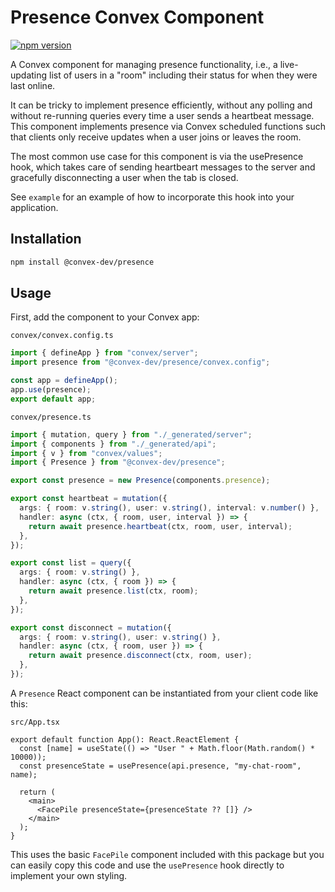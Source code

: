 # Presence Convex Component

[![npm version](https://badge.fury.io/js/@convex-dev%2Fpresence.svg)](https://badge.fury.io/js/@convex-dev%2Fpresence)

A Convex component for managing presence functionality, i.e., a live-updating
list of users in a "room" including their status for when they were last online.

It can be tricky to implement presence efficiently, without any polling and
without re-running queries every time a user sends a heartbeat message. This
component implements presence via Convex scheduled functions such that clients
only receive updates when a user joins or leaves the room.

The most common use case for this component is via the usePresence hook, which
takes care of sending heartbeart messages to the server and gracefully
disconnecting a user when the tab is closed.

See `example` for an example of how to incorporate this hook into your
application.

## Installation

```bash
npm install @convex-dev/presence
```

## Usage

First, add the component to your Convex app:

`convex/convex.config.ts`

```ts
import { defineApp } from "convex/server";
import presence from "@convex-dev/presence/convex.config";

const app = defineApp();
app.use(presence);
export default app;
```

`convex/presence.ts`

```ts
import { mutation, query } from "./_generated/server";
import { components } from "./_generated/api";
import { v } from "convex/values";
import { Presence } from "@convex-dev/presence";

export const presence = new Presence(components.presence);

export const heartbeat = mutation({
  args: { room: v.string(), user: v.string(), interval: v.number() },
  handler: async (ctx, { room, user, interval }) => {
    return await presence.heartbeat(ctx, room, user, interval);
  },
});

export const list = query({
  args: { room: v.string() },
  handler: async (ctx, { room }) => {
    return await presence.list(ctx, room);
  },
});

export const disconnect = mutation({
  args: { room: v.string(), user: v.string() },
  handler: async (ctx, { room, user }) => {
    return await presence.disconnect(ctx, room, user);
  },
});
```

A `Presence` React component can be instantiated from your client code like this:

`src/App.tsx`

```tsx
export default function App(): React.ReactElement {
  const [name] = useState(() => "User " + Math.floor(Math.random() * 10000));
  const presenceState = usePresence(api.presence, "my-chat-room", name);

  return (
    <main>
      <FacePile presenceState={presenceState ?? []} />
    </main>
  );
}
```

This uses the basic `FacePile` component included with this package but you can
easily copy this code and use the `usePresence` hook directly to implement your
own styling.
